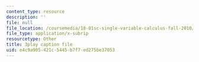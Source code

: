 ```yaml
---
content_type: resource
description: ''
file: null
file_location: /coursemedia/18-01sc-single-variable-calculus-fall-2010/e4c9a905421c5445b7f7ed275be37053_eRCN3daFCmU.vtt
file_type: application/x-subrip
resourcetype: Other
title: 3play caption file
uid: e4c9a905-421c-5445-b7f7-ed275be37053
---
```

